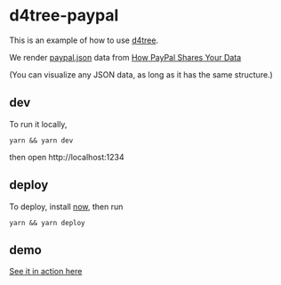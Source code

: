 # d4tree-paypal
This is an example of how to use [d4tree](http://github.com/shawwn/d4tree).

We render [paypal.json](http://rebecca-ricks.com/paypal-data/data/paypal.json) data from [How PayPal Shares Your Data](http://rebecca-ricks.com/paypal-data/)

(You can visualize any JSON data, as long as it has the same structure.)

## dev
To run it locally,
```
yarn && yarn dev
```
then open http://localhost:1234

## deploy
To deploy, install [now](https://zeit.co/now), then run
```
yarn && yarn deploy
```

## demo
[See it in action here](https://dist-ufsruamsvo.now.sh/)
